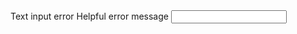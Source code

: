 
<label class="usa-label usa-label--error" for="input-error">
  Text input error
</label>
<span class="usa-error-message" id="input-error-message" role="alert">
  Helpful error message
</span>
<input
  class="usa-input usa-input--error"
  id="input-error"
  name="input-error"
  aria-describedby="input-error-message"
/>